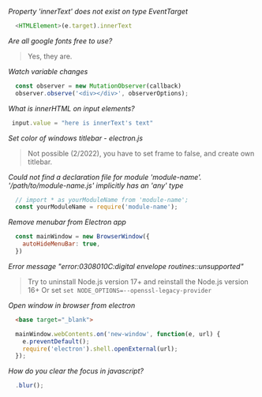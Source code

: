 *Property 'innerText' does not exist on type EventTarget*
```javascript
  <HTMLElement>(e.target).innerText
```

*Are all google fonts free to use?*
> Yes, they are.

*Watch variable changes*
```javascript
  const observer = new MutationObserver(callback)
  observer.observe('<div></div>', observerOptions);
```

*What is innerHTML on input elements?*
```javascript
 input.value = "here is innerText's text"
```

*Set color of windows titlebar - electron.js*
> Not possible (2/2022), you have to set frame to false, and create own titlebar.

*Could not find a declaration file for module 'module-name'. '/path/to/module-name.js' implicitly has an 'any' type*
```javascript
  // import * as yourModuleName from 'module-name';
  const yourModuleName = require('module-name');
```

*Remove menubar from Electron app*
```javascript
  const mainWindow = new BrowserWindow({
    autoHideMenuBar: true,
  })
```

*Error message "error:0308010C:digital envelope routines::unsupported"*
> Try to uninstall Node.js version 17+ and reinstall the Node.js version 16+
> Or set ```set NODE_OPTIONS=--openssl-legacy-provider```

*Open window in browser from electron*
```HTML
  <base target="_blank">
```
```javascript
  mainWindow.webContents.on('new-window', function(e, url) {
    e.preventDefault();
    require('electron').shell.openExternal(url);
  });
```

*How do you clear the focus in javascript?*
```Javascript
  .blur();
```